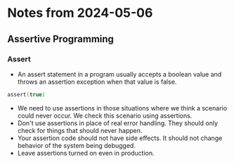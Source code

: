 # Notes from 2024-05-06
## Assertive Programming
### Assert
- An assert statement in a program usually accepts a boolean value and throws an assertion exception when that value is false.
```kotlin
assert(true)
```
- We need to use assertions in those situations where we think a scenario could never occur. We check this scenario using assertions.
- Don't use assertions in place of real error handling. They should only check for things that should never happen.
- Your assertion code should not have side effects. It should not change behavior of the system being debugged.
- Leave assertions turned on even in production.